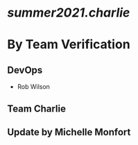 # *summer2021.charlie*

# **By Team Verification**

## DevOps
- Rob Wilson

## Team Charlie


## Update by Michelle Monfort
